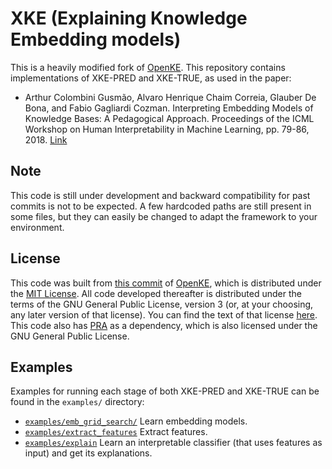 # XKE (Explaining Knowledge Embedding models)

This is a heavily modified fork of [OpenKE](https://github.com/thunlp/OpenKE). This repository contains implementations of XKE-PRED and XKE-TRUE, as used in the paper:

- Arthur Colombini Gusmão, Alvaro Henrique Chaim Correia, Glauber De Bona, and Fabio Gagliardi Cozman. Interpreting Embedding Models of Knowledge Bases: A Pedagogical Approach. Proceedings of the ICML Workshop on Human Interpretability in Machine Learning, pp. 79-86, 2018. [Link](https://arxiv.org/abs/1806.09504)

## Note

This code is still under development and backward compatibility for past commits is not to be expected. A few hardcoded paths are still present in some files, but they can easily be changed to adapt the framework to your environment.

## License

This code was built from [this commit](https://github.com/arthurcgusmao/XKE/commit/99032f5fffa1644cd73e51e99a7347160b83d028) of [OpenKE](https://github.com/thunlp/OpenKE), which is distributed under the [MIT License](https://github.com/thunlp/OpenKE/blob/master/LICENSE). All code developed thereafter is distributed under the terms of the GNU General Public License, version 3 (or, at your choosing, any later version of that license). You can find the text of that license [here](https://github.com/arthurcgusmao/XKE/blob/xke-master/LICENSE). This code also has [PRA](https://github.com/arthurcgusmao/pra/tree/extract_features) as a dependency, which is also licensed under the GNU General Public License.

## Examples

Examples for running each stage of both XKE-PRED and XKE-TRUE can be found in the `examples/` directory:

- [`examples/emb_grid_search/`](https://github.com/arthurcgusmao/XKE/tree/xke-master/examples/emb_grid_search) Learn embedding models.
- [`examples/extract_features`](https://github.com/arthurcgusmao/XKE/tree/xke-master/examples/extract_features) Extract features.
- [`examples/explain`](https://github.com/arthurcgusmao/XKE/tree/xke-master/examples/explain) Learn an interpretable classifier (that uses features as input) and get its explanations.
